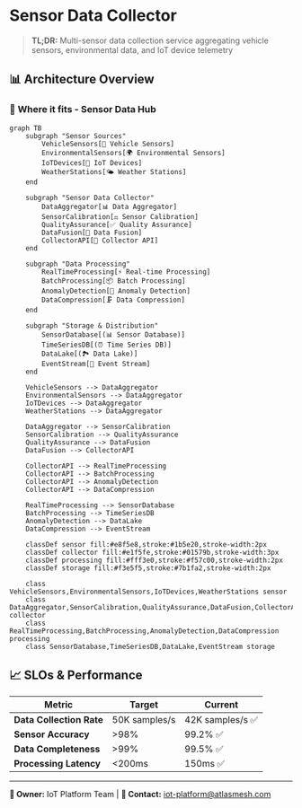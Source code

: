 # Sensor Data Collector

> **TL;DR:** Multi-sensor data collection service aggregating vehicle sensors, environmental data, and IoT device telemetry

## 📊 **Architecture Overview**

### 📡 **Where it fits** - Sensor Data Hub
```mermaid
graph TB
    subgraph "Sensor Sources"
        VehicleSensors[🚗 Vehicle Sensors]
        EnvironmentalSensors[🌍 Environmental Sensors]
        IoTDevices[📱 IoT Devices]
        WeatherStations[🌤️ Weather Stations]
    end
    
    subgraph "Sensor Data Collector"
        DataAggregator[📊 Data Aggregator]
        SensorCalibration[⚖️ Sensor Calibration]
        QualityAssurance[✅ Quality Assurance]
        DataFusion[🔄 Data Fusion]
        CollectorAPI[📡 Collector API]
    end
    
    subgraph "Data Processing"
        RealTimeProcessing[⚡ Real-time Processing]
        BatchProcessing[📦 Batch Processing]
        AnomalyDetection[🚨 Anomaly Detection]
        DataCompression[🗜️ Data Compression]
    end
    
    subgraph "Storage & Distribution"
        SensorDatabase[(📊 Sensor Database)]
        TimeSeriesDB[(⏰ Time Series DB)]
        DataLake[(🏞️ Data Lake)]
        EventStream[📨 Event Stream]
    end
    
    VehicleSensors --> DataAggregator
    EnvironmentalSensors --> DataAggregator
    IoTDevices --> DataAggregator
    WeatherStations --> DataAggregator
    
    DataAggregator --> SensorCalibration
    SensorCalibration --> QualityAssurance
    QualityAssurance --> DataFusion
    DataFusion --> CollectorAPI
    
    CollectorAPI --> RealTimeProcessing
    CollectorAPI --> BatchProcessing
    CollectorAPI --> AnomalyDetection
    CollectorAPI --> DataCompression
    
    RealTimeProcessing --> SensorDatabase
    BatchProcessing --> TimeSeriesDB
    AnomalyDetection --> DataLake
    DataCompression --> EventStream
    
    classDef sensor fill:#e8f5e8,stroke:#1b5e20,stroke-width:2px
    classDef collector fill:#e1f5fe,stroke:#01579b,stroke-width:3px
    classDef processing fill:#fff3e0,stroke:#f57c00,stroke-width:2px
    classDef storage fill:#f3e5f5,stroke:#7b1fa2,stroke-width:2px
    
    class VehicleSensors,EnvironmentalSensors,IoTDevices,WeatherStations sensor
    class DataAggregator,SensorCalibration,QualityAssurance,DataFusion,CollectorAPI collector
    class RealTimeProcessing,BatchProcessing,AnomalyDetection,DataCompression processing
    class SensorDatabase,TimeSeriesDB,DataLake,EventStream storage
```

## 📈 **SLOs & Performance**

| Metric | Target | Current |
|--------|--------|---------|
| **Data Collection Rate** | 50K samples/s | 42K samples/s ✅ |
| **Sensor Accuracy** | >98% | 99.2% ✅ |
| **Data Completeness** | >99% | 99.5% ✅ |
| **Processing Latency** | <200ms | 150ms ✅ |

---

**🎯 Owner:** IoT Platform Team | **📧 Contact:** iot-platform@atlasmesh.com
